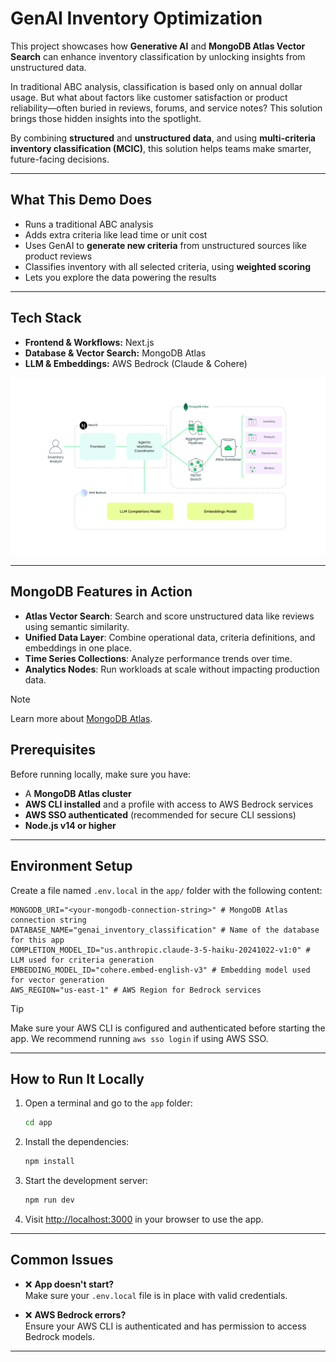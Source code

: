 # GenAI Inventory Optimization

This project showcases how **Generative AI** and **MongoDB Atlas Vector Search** can enhance inventory classification by unlocking insights from unstructured data.

In traditional ABC analysis, classification is based only on annual dollar usage. But what about factors like customer satisfaction or product reliability—often buried in reviews, forums, and service notes? This solution brings those hidden insights into the spotlight.

By combining **structured** and **unstructured data**, and using **multi-criteria inventory classification (MCIC)**, this solution helps teams make smarter, future-facing decisions.

---

## What This Demo Does

- Runs a traditional ABC analysis
- Adds extra criteria like lead time or unit cost
- Uses GenAI to **generate new criteria** from unstructured sources like product reviews
- Classifies inventory with all selected criteria, using **weighted scoring**
- Lets you explore the data powering the results

---

## Tech Stack

- **Frontend & Workflows:** Next.js
- **Database & Vector Search:** MongoDB Atlas
- **LLM & Embeddings:** AWS Bedrock (Claude & Cohere)

![High Level Architecture](./app/public/images/high-level-architecture.svg)

---

## MongoDB Features in Action

- **Atlas Vector Search**: Search and score unstructured data like reviews using semantic similarity.
- **Unified Data Layer**: Combine operational data, criteria definitions, and embeddings in one place.
- **Time Series Collections**: Analyze performance trends over time.
- **Analytics Nodes**: Run workloads at scale without impacting production data.

> [!NOTE]
> Learn more about [MongoDB Atlas](https://www.mongodb.com/atlas/database).

## Prerequisites

Before running locally, make sure you have:

- A **MongoDB Atlas cluster**
- **AWS CLI installed** and a profile with access to AWS Bedrock services
- **AWS SSO authenticated** (recommended for secure CLI sessions)
- **Node.js v14 or higher**

---

## Environment Setup

Create a file named `.env.local` in the `app/` folder with the following content:

```env
MONGODB_URI="<your-mongodb-connection-string>" # MongoDB Atlas connection string
DATABASE_NAME="genai_inventory_classification" # Name of the database for this app
COMPLETION_MODEL_ID="us.anthropic.claude-3-5-haiku-20241022-v1:0" # LLM used for criteria generation
EMBEDDING_MODEL_ID="cohere.embed-english-v3" # Embedding model used for vector generation
AWS_REGION="us-east-1" # AWS Region for Bedrock services
```

> [!TIP]
> Make sure your AWS CLI is configured and authenticated before starting the app. We recommend running `aws sso login` if using AWS SSO.

---

## How to Run It Locally

1. Open a terminal and go to the `app` folder:

   ```sh
   cd app
   ```

2. Install the dependencies:

   ```sh
   npm install
   ```

3. Start the development server:

   ```sh
   npm run dev
   ```

4. Visit [http://localhost:3000](http://localhost:3000) in your browser to use the app.

---

## Common Issues

- ❌ **App doesn't start?**  
  Make sure your `.env.local` file is in place with valid credentials.

- ❌ **AWS Bedrock errors?**  
  Ensure your AWS CLI is authenticated and has permission to access Bedrock models.

---
